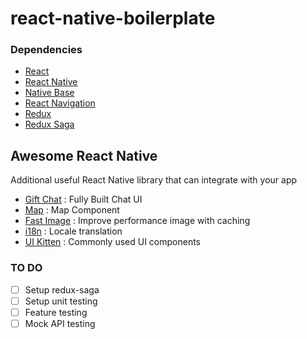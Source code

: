
# react-native-boilerplate

### Dependencies
- [React](https://reactjs.org/)
- [React Native](https://facebook.github.io/react-native/)
- [Native Base](https://nativebase.io/)
- [React Navigation](https://reactnavigation.org/)
- [Redux](https://redux.js.org/)
- [Redux Saga](https://redux-saga.js.org/)

## Awesome React Native
Additional useful React Native library that can integrate with your app

- [Gift Chat](https://github.com/FaridSafi/react-native-gifted-chat) : Fully Built Chat UI
- [Map](https://github.com/react-community/react-native-maps) : Map Component
- [Fast Image](https://github.com/DylanVann/react-native-fast-image) : Improve performance image with caching
- [i18n](https://github.com/AlexanderZaytsev/react-native-i18n) : Locale translation
- [UI Kitten](https://github.com/akveo/react-native-ui-kitten) : Commonly used UI components

### TO DO
- [ ] Setup redux-saga
- [ ] Setup unit testing
- [ ] Feature testing
- [ ] Mock API testing

